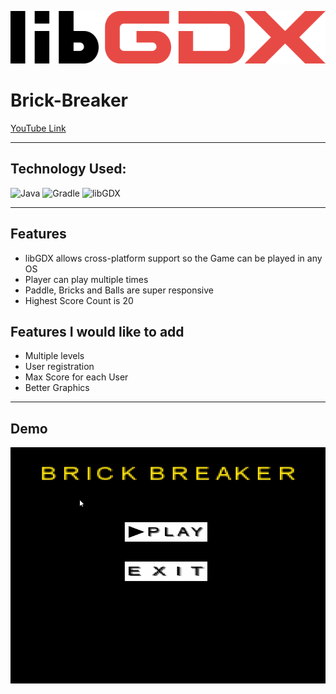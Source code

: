 ![](https://github.com/libgdx/libgdx/blob/master/libgdx_logo.svg)

# Brick-Breaker
[YouTube Link](https://youtu.be/MtjxwBK-J2w)

---

## Technology Used:
![Java](https://img.shields.io/badge/java-%23ED8B00.svg?style=for-the-badge&logo=java&logoColor=white)
![Gradle](https://img.shields.io/badge/Gradle-02303A.svg?style=for-the-badge&logo=Gradle&logoColor=white)
![libGDX](https://img.shields.io/badge/libGDX-%23D00000.svg?style=for-the-badge&logo=libGDX&logoColor=white)

---

## Features
- libGDX allows cross-platform support so the Game can be played in any OS
- Player can play multiple times
- Paddle, Bricks and Balls are super responsive
- Highest Score Count is 20

## Features I would like to add
- Multiple levels
- User registration
- Max Score for each User
- Better Graphics

---

## Demo

![](https://github.com/Soham7-dev/Images-and-GIFS/blob/main/BrickBreaker-2021-01-09-12-53-52%20(1).gif)
